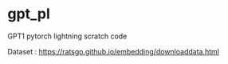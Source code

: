 # gpt_pl
GPT1 pytorch lightning scratch code 


Dataset : https://ratsgo.github.io/embedding/downloaddata.html
